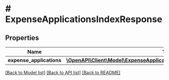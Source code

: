 # # ExpenseApplicationsIndexResponse

## Properties

Name | Type | Description | Notes
------------ | ------------- | ------------- | -------------
**expense_applications** | [**\OpenAPI\Client\Model\ExpenseApplicationsIndexResponseExpenseApplications[]**](ExpenseApplicationsIndexResponseExpenseApplications.md) |  |

[[Back to Model list]](../../README.md#models) [[Back to API list]](../../README.md#endpoints) [[Back to README]](../../README.md)
